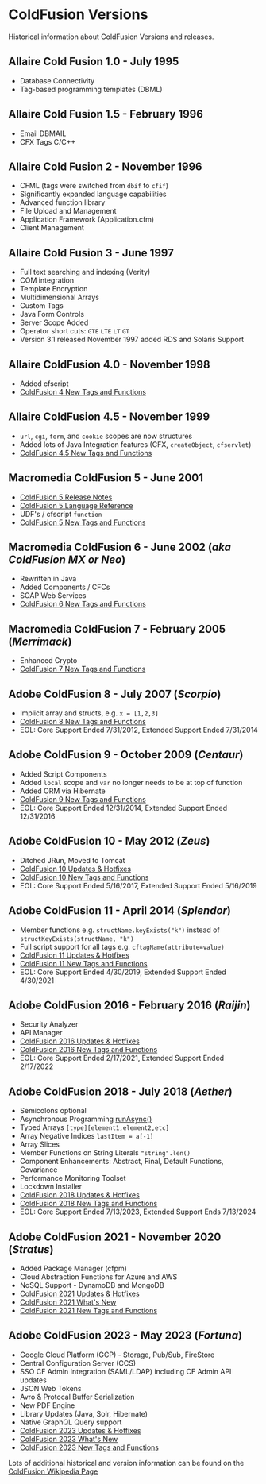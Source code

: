 # ColdFusion Versions

Historical information about ColdFusion Versions and releases.

## Allaire Cold Fusion 1.0 - July 1995

* Database Connectivity
* Tag-based programming templates (DBML)

## Allaire Cold Fusion 1.5 - February 1996

* Email DBMAIL
* CFX Tags C/C++

## Allaire Cold Fusion 2 - November 1996

* CFML (tags were switched from `dbif` to `cfif`)
* Significantly expanded language capabilities
* Advanced function library
* File Upload and Management
* Application Framework (Application.cfm)
* Client Management

## Allaire Cold Fusion 3 - June 1997

* Full text searching and indexing (Verity)
* COM integration
* Template Encryption
* Multidimensional Arrays
* Custom Tags
* Java Form Controls
* Server Scope Added
* Operator short cuts: `GTE` `LTE` `LT` `GT`
* Version 3.1 released November 1997 added RDS and Solaris Support

## Allaire ColdFusion 4.0 - November 1998

* Added cfscript
* [ColdFusion 4 New Tags and Functions](/cf4)

## Allaire ColdFusion 4.5 - November 1999

* `url`, `cgi`, `form`, and `cookie` scopes are now structures
* Added lots of Java Integration features (CFX, `createObject`, `cfservlet`)
* [ColdFusion 4.5 New Tags and Functions](/cf45)

## Macromedia ColdFusion 5 - June 2001

* [ColdFusion 5 Release Notes](https://web.archive.org/web/20151001110848/www.adobe.com/support/coldfusion/releasenotes/5/server/releasenotes_5.htm)
* [ColdFusion 5 Language Reference](https://download.macromedia.com/pub/documentation/en/coldfusion/5/cf5_cfml_ref.pdf)
* UDF's / cfscript `function`
* [ColdFusion 5 New Tags and Functions](/cf5)

## Macromedia ColdFusion 6 - June 2002 (_aka ColdFusion MX or Neo_)

* Rewritten in Java
* Added Components / CFCs
* SOAP Web Services
* [ColdFusion 6 New Tags and Functions](/cf6)

## Macromedia ColdFusion 7 - February 2005 (_Merrimack_)

* Enhanced Crypto
* [ColdFusion 7 New Tags and Functions](/cf7)

## Adobe ColdFusion 8 - July 2007 (_Scorpio_)

* Implicit array and structs, e.g. `x = [1,2,3]`
* [ColdFusion 8 New Tags and Functions](/cf8)
* EOL: Core Support Ended 7/31/2012, Extended Support Ended	7/31/2014

## Adobe ColdFusion 9 - October 2009 (_Centaur_)

* Added Script Components
* Added `local` scope and `var` no longer needs to be at top of function
* Added ORM via Hibernate
* [ColdFusion 9 New Tags and Functions](/cf9)
* EOL: Core Support Ended 12/31/2014, Extended Support Ended 12/31/2016


## Adobe ColdFusion 10 - May 2012 (_Zeus_)

* Ditched JRun, Moved to Tomcat
* [ColdFusion 10 Updates & Hotfixes](https://helpx.adobe.com/coldfusion/kb/coldfusion-10-updates.html)
* [ColdFusion 10 New Tags and Functions](/cf10)
* EOL: Core Support Ended 5/16/2017, Extended Support Ended	5/16/2019


## Adobe ColdFusion 11 - April 2014 (_Splendor_)

* Member functions e.g. `structName.keyExists("k")` instead of `structKeyExists(structName, "k")`
* Full script support for all tags e.g. `cftagName(attribute=value)`
* [ColdFusion 11 Updates & Hotfixes](https://helpx.adobe.com/coldfusion/kb/coldfusion-11-updates.html)
* [ColdFusion 11 New Tags and Functions](/cf11)
* EOL: Core Support Ended 4/30/2019, Extended Support Ended	4/30/2021


## Adobe ColdFusion 2016 - February 2016 (_Raijin_)

* Security Analyzer
* API Manager
* [ColdFusion 2016 Updates & Hotfixes](https://helpx.adobe.com/coldfusion/kb/coldfusion-2016-updates.html)
* [ColdFusion 2016 New Tags and Functions](/cf2016)
* EOL: Core Support Ended 2/17/2021, Extended Support Ended	2/17/2022

## Adobe ColdFusion 2018 - July 2018 (_Aether_)

* Semicolons optional
* Asynchronous Programming [runAsync()](/runasync)
* Typed Arrays `[type][element1,element2,etc]`
* Array Negative Indices `lastItem = a[-1]`
* Array Slices
* Member Functions on String Literals `"string".len()`
* Component Enhancements: Abstract, Final, Default Functions, Covariance
* Performance Monitoring Toolset
* Lockdown Installer
* [ColdFusion 2018 Updates & Hotfixes](https://helpx.adobe.com/coldfusion/kb/coldfusion-2018-updates.html)
* [ColdFusion 2018 New Tags and Functions](/cf2018)
* EOL: Core Support Ended 7/13/2023, Extended Support Ends 7/13/2024

## Adobe ColdFusion 2021 - November 2020 (_Stratus_)

* Added Package Manager (cfpm)
* Cloud Abstraction Functions for Azure and AWS
* NoSQL Support - DynamoDB and MongoDB
* [ColdFusion 2021 Updates & Hotfixes](https://helpx.adobe.com/coldfusion/kb/coldfusion-2021-updates.html)
* [ColdFusion 2021 What's New](https://community.adobe.com/t5/coldfusion/introducing-adobe-coldfusion-2021-release/m-p/11585468)
* [ColdFusion 2021 New Tags and Functions](/cf2021)

## Adobe ColdFusion 2023 - May 2023 (_Fortuna_)

* Google Cloud Platform (GCP) - Storage, Pub/Sub, FireStore
* Central Configuration Server (CCS)
* SSO CF Admin Integration (SAML/LDAP) including CF Admin API updates
* JSON Web Tokens
* Avro & Protocal Buffer Serialization
* New PDF Engine
* Library Updates (Java, Solr, Hibernate)
* Native GraphQL Query support
* [ColdFusion 2023 Updates & Hotfixes](https://helpx.adobe.com/coldfusion/kb/coldfusion-2023-updates.html)
* [ColdFusion 2023 What's New](https://community.adobe.com/t5/coldfusion-discussions/live-introducing-the-2023-release-of-adobe-coldfusion/td-p/13797706)
* [ColdFusion 2023 New Tags and Functions](/cf2023)

Lots of additional historical and version information can be found on the [ColdFusion Wikipedia Page](https://en.wikipedia.org/wiki/Adobe_ColdFusion)
